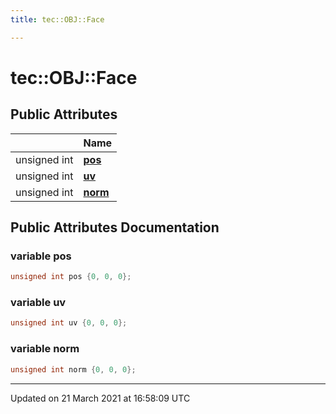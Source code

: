 ```yaml
---
title: tec::OBJ::Face

---
```


# tec::OBJ::Face



## Public Attributes

|                | Name           |
| -------------- | -------------- |
| unsigned int | **[pos](/engine/Classes/structtec_1_1_o_b_j_1_1_face/#variable-pos)**  |
| unsigned int | **[uv](/engine/Classes/structtec_1_1_o_b_j_1_1_face/#variable-uv)**  |
| unsigned int | **[norm](/engine/Classes/structtec_1_1_o_b_j_1_1_face/#variable-norm)**  |

## Public Attributes Documentation

### variable pos

```cpp
unsigned int pos {0, 0, 0};
```


### variable uv

```cpp
unsigned int uv {0, 0, 0};
```


### variable norm

```cpp
unsigned int norm {0, 0, 0};
```


-------------------------------

Updated on 21 March 2021 at 16:58:09 UTC